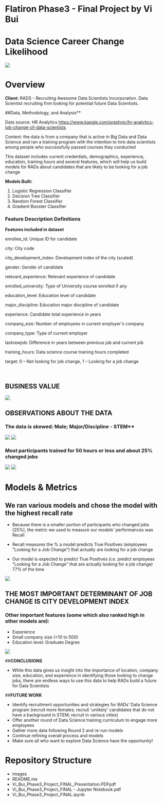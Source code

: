 # Flatiron Phase3 - Final Project by Vi Bui
# Data Science Career Change Likelihood

<img src='images/Data-Science-Career-Transition.jpeg'>

# Overview

**Client:** RADS - Recruiting Awesome Data Scientists Incorporation. Data Scientist recruiting firm looking for potential future Data Scientists. 

##Data, Methodology, and Analysis** <br/> 

Data source: HR Analytics https://www.kaggle.com/arashnic/hr-analytics-job-change-of-data-scientists <br/>

Context: the data is from a company that is active in Big Data and Data Science and ran a training program with the intention to hire data scientists among people who successfully passed courses they conducted

This dataset includes current credentials, demographics, experience, education, training hours and several features, which will help us build models for RADs about candidates that are likely to be looking for a job change 

**Models Built:** 

1. Logistic Regression Classifier
2. Decision Tree Classifier
3. Random Forest Classifier
4. Gradient Booster Classifier

### Feature Description Definitions

**Features included in dataset**

enrollee_id: Unique ID for candidate

city: City code

city_development_index: Development index of the city (scaled)

gender: Gender of candidate

relevant_experience: Relevant experience of candidate

enrolled_university: Type of University course enrolled if any

education_level: Education level of candidate

major_discipline: Education major discipline of candidate

experience: Candidate total experience in years

company_size: Number of employees in current employer's company

company_type: Type of current employer

lastnewjob: Difference in years between previous job and current job

training_hours: Data science course training hours completed

target: 0 – Not looking for job change, 1 – Looking for a job change

<br>

## BUSINESS VALUE
<img src='images/Business_Value.png'>


## OBSERVATIONS ABOUT THE DATA
### The data is skewed: Male; Major/Discipline - STEM**

<img src='images/DS_Gender.png'>

<img src='images/DS_Major.png'>


<br>

### Most participants trained for 50 hours or less and about 25% changed jobs

<img src='images/DS_Training_Hours.png'>

<img src='images/DS_Career_Change.png'>

<br>

# Models & Metrics 
## We ran various models and chose the model with the highest recall rate 

- Because there is a smaller portion of participants who changed jobs (25%), the metric we used to measure our models' performances was Recall 

- Recall measures the % a model predicts True Positives (employees "Looking for a Job Change") that actually are looking for a job change

- Our model is expected to predict True Positives (i.e. predict employees "Looking for a Job Change" that are actually looking for a job change) 77% of the time


<img src='images/Model_Results.png'>

## THE MOST IMPORTANT DETERMINANT OF JOB CHANGE IS CITY DEVELOPMENT INDEX
### Other important features (some which also ranked high in other models are): 
- Experience 
- Small company size (<10 to 500)
- Education level: Graduate Degree

<img src='images/Important_Features.png'>


 ##**CONCLUSIONS** 
- While this data gives us insight into the importance of location, company size, education, and experience in identifying those looking to change jobs, there are endless ways to use this data to help RADs build a future for Data Scientists

##**FUTURE WORK**
- Identify recruitment opportunities and strategies for RADs’ Data Science program (recruit more females; recruit 'unlikely' candidates that do not have a background in STEM; recruit in various cities)
- Offer another round of Data Science training curriculum to engage more employees 
- Gather more data following Round 2 and re-run models
- Continue refining overall process and models
- Make sure all who want to explore Data Science have the opportunity! 


# Repository Structure

- images 
- README.me
- Vi_Bui_Phase3_Project_FINAL_Presentation.PDFpdf
- Vi_Bui_Phase3_Project_FINAL - Jupyter Notebook.pdf
- Vi_Bui_Phase3_Project_FINAL.ipynb
